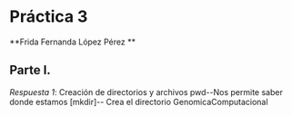 # Práctica 3 
**Frida Fernanda López Pérez **

## Parte I. 
*Respuesta 1*: Creación de directorios y archivos 
pwd--Nos permite saber donde estamos
[mkdir]-- Crea el directorio GenomicaComputacional

